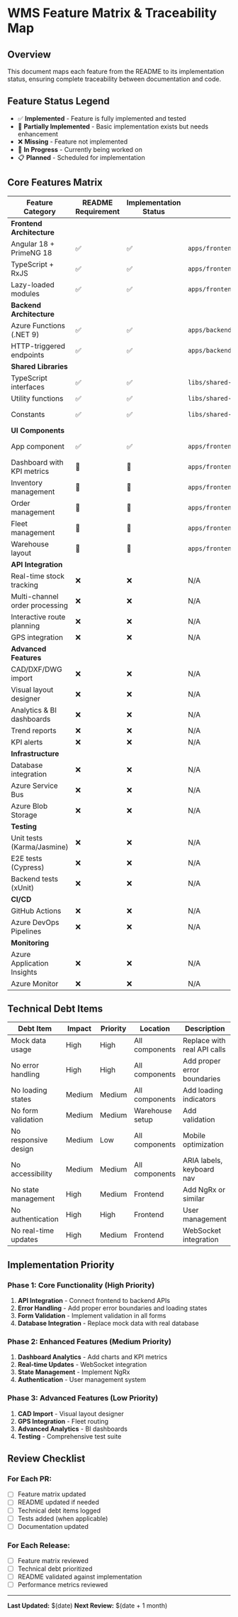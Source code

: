 # WMS Feature Matrix & Traceability Map

## Overview
This document maps each feature from the README to its implementation status, ensuring complete traceability between documentation and code.

## Feature Status Legend
- ✅ **Implemented** - Feature is fully implemented and tested
- 🚧 **Partially Implemented** - Basic implementation exists but needs enhancement
- ❌ **Missing** - Feature not implemented
- 🔄 **In Progress** - Currently being worked on
- 📋 **Planned** - Scheduled for implementation

## Core Features Matrix

| Feature Category | README Requirement | Implementation Status | Code Location | Notes |
|------------------|-------------------|----------------------|---------------|-------|
| **Frontend Architecture** |
| Angular 18 + PrimeNG 18 | ✅ | ✅ | `apps/frontend/` | Fully implemented |
| TypeScript + RxJS | ✅ | ✅ | `apps/frontend/src/` | Fully implemented |
| Lazy-loaded modules | ✅ | ✅ | `apps/frontend/src/app/app.routes.ts` | Dashboard, Inventory, Orders, Fleet, Warehouse |
| **Backend Architecture** |
| Azure Functions (.NET 9) | ✅ | ✅ | `apps/backend/` | Fully implemented |
| HTTP-triggered endpoints | ✅ | ✅ | `apps/backend/Functions/` | All CRUD operations |
| **Shared Libraries** |
| TypeScript interfaces | ✅ | ✅ | `libs/shared-types/` | Complete type definitions |
| Utility functions | ✅ | ✅ | `libs/shared-utils/` | Date, validation, API helpers |
| Constants | ✅ | ✅ | `libs/shared-constants/` | Endpoints, status codes, errors |
| **UI Components** |
| App component | ✅ | ✅ | `apps/frontend/src/app/app.component.ts` | Main app component with routing |
| Dashboard with KPI metrics | 🚧 | 🚧 | `apps/frontend/src/app/dashboard/` | Basic stats, needs charts, DashboardComponent |
| Inventory management | 🚧 | 🚧 | `apps/frontend/src/app/inventory/` | CRUD UI, no API integration, InventoryComponent |
| Order management | 🚧 | 🚧 | `apps/frontend/src/app/orders/` | CRUD UI, no API integration, OrdersComponent |
| Fleet management | 🚧 | 🚧 | `apps/frontend/src/app/fleet/` | CRUD UI, no API integration, FleetComponent |
| Warehouse layout | 🚧 | 🚧 | `apps/frontend/src/app/warehouse-setup/` | Basic form, no CAD import, WarehouseSetupComponent |
| **API Integration** |
| Real-time stock tracking | ❌ | ❌ | N/A | Not implemented |
| Multi-channel order processing | ❌ | ❌ | N/A | Not implemented |
| Interactive route planning | ❌ | ❌ | N/A | Not implemented |
| GPS integration | ❌ | ❌ | N/A | Not implemented |
| **Advanced Features** |
| CAD/DXF/DWG import | ❌ | ❌ | N/A | Not implemented |
| Visual layout designer | ❌ | ❌ | N/A | Not implemented |
| Analytics & BI dashboards | ❌ | ❌ | N/A | Not implemented |
| Trend reports | ❌ | ❌ | N/A | Not implemented |
| KPI alerts | ❌ | ❌ | N/A | Not implemented |
| **Infrastructure** |
| Database integration | ❌ | ❌ | N/A | Mock data only |
| Azure Service Bus | ❌ | ❌ | N/A | Not implemented |
| Azure Blob Storage | ❌ | ❌ | N/A | Not implemented |
| **Testing** |
| Unit tests (Karma/Jasmine) | ❌ | ❌ | N/A | Not implemented |
| E2E tests (Cypress) | ❌ | ❌ | N/A | Not implemented |
| Backend tests (xUnit) | ❌ | ❌ | N/A | Not implemented |
| **CI/CD** |
| GitHub Actions | ❌ | ❌ | N/A | Not implemented |
| Azure DevOps Pipelines | ❌ | ❌ | N/A | Not implemented |
| **Monitoring** |
| Azure Application Insights | ❌ | ❌ | N/A | Not implemented |
| Azure Monitor | ❌ | ❌ | N/A | Not implemented |

## Technical Debt Items

| Debt Item | Impact | Priority | Location | Description |
|-----------|--------|----------|----------|-------------|
| Mock data usage | High | High | All components | Replace with real API calls |
| No error handling | High | High | All components | Add proper error boundaries |
| No loading states | Medium | Medium | All components | Add loading indicators |
| No form validation | Medium | Medium | Warehouse setup | Add validation |
| No responsive design | Medium | Low | All components | Mobile optimization |
| No accessibility | Medium | Medium | All components | ARIA labels, keyboard nav |
| No state management | High | Medium | Frontend | Add NgRx or similar |
| No authentication | High | High | Frontend | User management |
| No real-time updates | High | Medium | Frontend | WebSocket integration |

## Implementation Priority

### Phase 1: Core Functionality (High Priority)
1. **API Integration** - Connect frontend to backend APIs
2. **Error Handling** - Add proper error boundaries and loading states
3. **Form Validation** - Implement validation in all forms
4. **Database Integration** - Replace mock data with real database

### Phase 2: Enhanced Features (Medium Priority)
1. **Dashboard Analytics** - Add charts and KPI metrics
2. **Real-time Updates** - WebSocket integration
3. **State Management** - Implement NgRx
4. **Authentication** - User management system

### Phase 3: Advanced Features (Low Priority)
1. **CAD Import** - Visual layout designer
2. **GPS Integration** - Fleet routing
3. **Advanced Analytics** - BI dashboards
4. **Testing** - Comprehensive test suite

## Review Checklist

### For Each PR:
- [ ] Feature matrix updated
- [ ] README updated if needed
- [ ] Technical debt items logged
- [ ] Tests added (when applicable)
- [ ] Documentation updated

### For Each Release:
- [ ] Feature matrix reviewed
- [ ] Technical debt prioritized
- [ ] README validated against implementation
- [ ] Performance metrics reviewed

---

**Last Updated:** $(date)
**Next Review:** $(date + 1 month) 